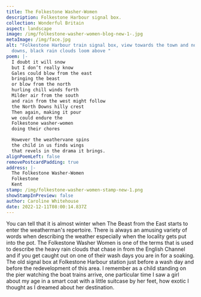 ```yaml
---
title: The Folkestone Washer-Women
description: Folkestone Harbour signal box.
collection: Wonderful Britain
aspect: landscape
image: /img/folkestone-washer-women-blog-new-1-.jpg
metaImage: /img/face.jpg
alt: "Folkestone Harbour train signal box, view towards the town and north
  downs, black rain clouds loom above "
poem: |-
  I doubt it will snow 
  but I don’t really know
  Gales could blow from the east
  bringing the beast
  or blow from the north 
  hurling chill winds forth
  Milder air from the south 
  and rain from the west might follow
  the North Downs hilly crest
  Then again, making it pour
  we could endure the 
  Folkestone washer-women 
  doing their chores

  However the weathervane spins
  the child in us finds wings
  that revels in the drama it brings.
alignPoemLeft: false
removePostcardPadding: true
address: |-
  The Folkestone Washer-Women
  Folkestone
  Kent
stamp: /img/folkestone-washer-women-stamp-new-1.png
showStampInPreview: false
author: Caroline Whitehouse
date: 2022-12-11T08:00:14.837Z
---
```

You can tell that it is almost winter when The Beast from the East starts to enter the weatherman's repertoire. There is always an amusing variety of words when describing the weather especially when the locality gets put into the pot. The Folkestone Washer Women is one of the terms that is used to describe the heavy rain clouds that chase in from the English Channel and if you get caught out on one of their wash days you are in for a soaking. The old signal box at Folkestone Harbour station just before a wash day and before the redevelopment of this area. I remember as a child standing on the pier watching the boat trains arrive, one particular time I saw a girl about my age in a smart coat with a little suitcase by her feet, how exotic I thought as I dreamed about her destination.